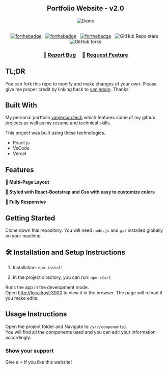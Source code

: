 <h2 align="center">
  Portfolio Website - v2.0<br/>
  <a href="https://vanjerson.vercel.app/" target="_blank"></a>
</h2>
<div align="center">
  <img alt="Demo" src="" />
</div>

<br/>

<center>

[![forthebadge](https://forthebadge.com/images/badges/built-with-love.svg)](https://forthebadge.com) &nbsp;
[![forthebadge](https://forthebadge.com/images/badges/made-with-javascript.svg)](https://forthebadge.com) &nbsp;
[![forthebadge](https://forthebadge.com/images/badges/open-source.svg)](https://forthebadge.com) &nbsp;
![GitHub Repo stars](https://img.shields.io/github/stars/vanjerson/web-portfolio-1?color=red&logo=github&style=for-the-badge) &nbsp;
![GitHub forks](https://img.shields.io/github/forks/vanjerson/web-portfolio-1?color=red&logo=github&style=for-the-badge)

</center>

<h3 align="center">
    🔹
    <a href="https://github.com/vanjerson/web-portfolio-1/issues">Report Bug</a> &nbsp; &nbsp;
    🔹
    <a href="https://github.com/vanjerson/web-portfolio-1/issues">Request Feature</a>
</h3>

## TL;DR

You can fork this repo to modify and make changes of your own. Please give me proper credit by linking back to [vanjerson](https://github.com/vanjerson/web-portfolio-1). Thanks!

## Built With

My personal portfolio <a href="https://vanjerson.vercel.app/" target="_blank">vanjerson.tech</a> which features some of my github projects as well as my resume and technical skills.<br/>

This project was built using these technologies.

- React.js
- VsCode
- Vercel

## Features

**📖 Multi-Page Layout**

**🎨 Styled with React-Bootstrap and Css with easy to customize colors**

**📱 Fully Responsive**

## Getting Started

Clone down this repository. You will need `node.js` and `git` installed globally on your machine.

## 🛠 Installation and Setup Instructions

1. Installation: `npm install`

2. In the project directory, you can run: `npm start`

Runs the app in the development mode.\
Open [http://localhost:3000](http://localhost:3000) to view it in the browser.
The page will reload if you make edits.

## Usage Instructions

Open the project folder and Navigate to `/src/components/`. <br/>
You will find all the components used and you can edit your information accordingly.

### Show your support

Give a ⭐ if you like this website!

